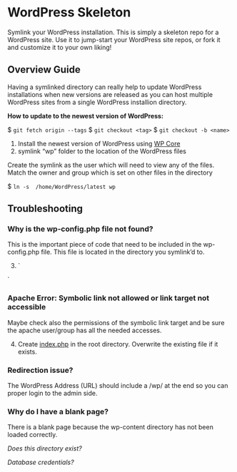 # WordPress Skeleton

Symlink your WordPress installation. This is simply a skeleton repo for a WordPress site. Use it to jump-start your WordPress site repos, or fork it and customize it to your own liking!


## Overview Guide

Having a symlinked directory can really help to update WordPress installations when new versions are released as you can host multiple WordPress sites from a single WordPress installion directory.

**How to update to the newest version of WordPress:**

$ `git fetch origin --tags`
$ `git checkout <tag>`
$ `git checkout -b <name>`

1. Install the newest version of WordPress using [WP Core](https://wp-cli.org/)
2. symlink “wp” folder to the location of the WordPress files

Create the symlink as the user which will need to view any of the files. Match the owner and group which is set on other files in the directory

$ `ln -s  /home/WordPress/latest wp`

## Troubleshooting

### Why is the wp-config.php file not found?

This is the important piece of code that need to be included in the wp-config.php file. This file is located in the directory you symlink’d to.

3. `
<?php include_once("${_SERVER['DOCUMENT_ROOT']}/wp-config.php"); ?>
`


### Apache Error: Symbolic link not allowed or link target not accessible


Maybe check also the permissions of the symbolic link target and be sure the apache user/group has all the needed accesses.


4. Create [index.php](index.php) in the root directory. Overwrite the existing file if it exists. 

### Redirection issue? 
The WordPress Address (URL) should include a /wp/ at the end so you can proper login to the admin side.


### Why do I have a blank page? 
There is a blank page because the wp-content directory has not been loaded correctly. 

*Does this directory exist?*

*Database credentials?*



